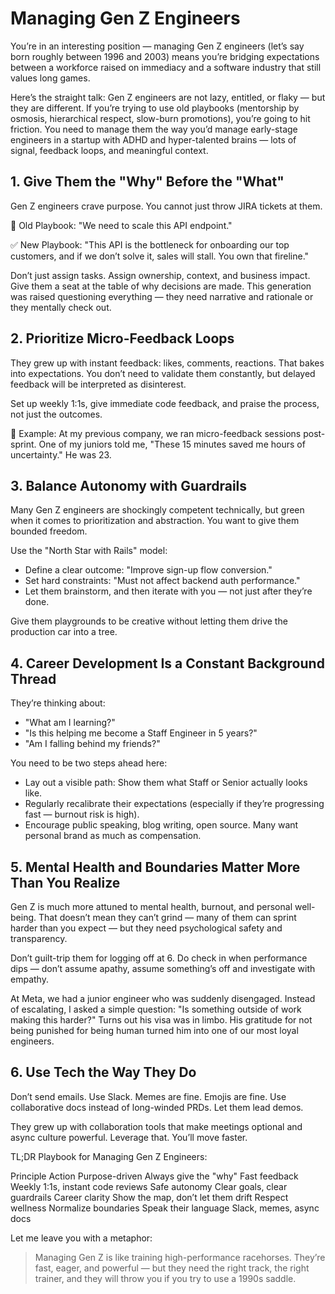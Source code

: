 # Managing Gen Z Engineers

You’re in an interesting position — managing Gen Z engineers (let’s say born roughly between 1996 and 2003) means you’re bridging expectations between a workforce raised on immediacy and a software industry that still values long games.

Here’s the straight talk: Gen Z engineers are not lazy, entitled, or flaky — but they are different. If you’re trying to use old playbooks (mentorship by osmosis, hierarchical respect, slow-burn promotions), you’re going to hit friction. You need to manage them the way you’d manage early-stage engineers in a startup with ADHD and hyper-talented brains — lots of signal, feedback loops, and meaningful context.

## 1. Give Them the "Why" Before the "What"

Gen Z engineers crave purpose. You cannot just throw JIRA tickets at them.

🔁 Old Playbook: "We need to scale this API endpoint."

✅ New Playbook: "This API is the bottleneck for onboarding our top customers, and if we don’t solve it, sales will stall. You own that fireline."

Don’t just assign tasks. Assign ownership, context, and business impact. Give them a seat at the table of why decisions are made. This generation was raised questioning everything — they need narrative and rationale or they mentally check out.

## 2. Prioritize Micro-Feedback Loops

They grew up with instant feedback: likes, comments, reactions. That bakes into expectations. You don’t need to validate them constantly, but delayed feedback will be interpreted as disinterest.

Set up weekly 1:1s, give immediate code feedback, and praise the process, not just the outcomes.

🧠 Example: At my previous company, we ran micro-feedback sessions post-sprint. One of my juniors told me, "These 15 minutes saved me hours of uncertainty." He was 23.

## 3. Balance Autonomy with Guardrails

Many Gen Z engineers are shockingly competent technically, but green when it comes to prioritization and abstraction. You want to give them bounded freedom.

Use the "North Star with Rails" model:
* Define a clear outcome: "Improve sign-up flow conversion."
* Set hard constraints: "Must not affect backend auth performance."
* Let them brainstorm, and then iterate with you — not just after they’re done.

Give them playgrounds to be creative without letting them drive the production car into a tree.

## 4. Career Development Is a Constant Background Thread

They’re thinking about:
* "What am I learning?"
* "Is this helping me become a Staff Engineer in 5 years?"
* "Am I falling behind my friends?"

You need to be two steps ahead here:
* Lay out a visible path: Show them what Staff or Senior actually looks like.
* Regularly recalibrate their expectations (especially if they’re progressing fast — burnout risk is high).
* Encourage public speaking, blog writing, open source. Many want personal brand as much as compensation.

## 5. Mental Health and Boundaries Matter More Than You Realize

Gen Z is much more attuned to mental health, burnout, and personal well-being. That doesn’t mean they can’t grind — many of them can sprint harder than you expect — but they need psychological safety and transparency.

Don’t guilt-trip them for logging off at 6.
Do check in when performance dips — don’t assume apathy, assume something’s off and investigate with empathy.

At Meta, we had a junior engineer who was suddenly disengaged. Instead of escalating, I asked a simple question: "Is something outside of work making this harder?" Turns out his visa was in limbo. His gratitude for not being punished for being human turned him into one of our most loyal engineers.

## 6. Use Tech the Way They Do

Don’t send emails.
Use Slack. Memes are fine. Emojis are fine.
Use collaborative docs instead of long-winded PRDs.
Let them lead demos.

They grew up with collaboration tools that make meetings optional and async culture powerful. Leverage that. You’ll move faster.

TL;DR Playbook for Managing Gen Z Engineers:

Principle	Action
Purpose-driven	Always give the "why"
Fast feedback	Weekly 1:1s, instant code reviews
Safe autonomy	Clear goals, clear guardrails
Career clarity	Show the map, don’t let them drift
Respect wellness	Normalize boundaries
Speak their language	Slack, memes, async docs


Let me leave you with a metaphor:

> Managing Gen Z is like training high-performance racehorses. They’re fast, eager, and powerful — but they need the right track, the right trainer, and they will throw you if you try to use a 1990s saddle.
